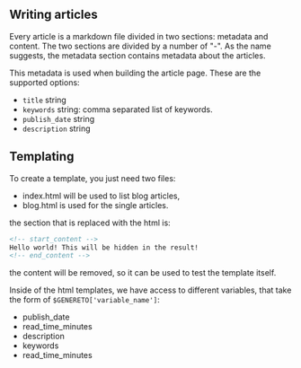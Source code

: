 ## Writing articles
Every article is a markdown file divided in two sections: metadata and content. The two sections are divided by a number of "-".
As the name suggests, the metadata section contains metadata about the articles.

This metadata is used when building the article page. These are the supported options:

* `title` string
* `keywords` string: comma separated list of keywords.
* `publish_date` string
* `description` string

## Templating
To create a template, you just need two files:
* index.html will be used to list blog articles,
* blog.html is used for the single articles.

the section that is replaced with the html is:
```html
<!-- start_content -->
Hello world! This will be hidden in the result!
<!-- end_content -->
```
the content will be removed, so it can be used to test the template itself.

Inside of the html templates, we have access to different variables, that take the form of `$GENERETO['variable_name']`:
* publish_date
* read_time_minutes
* description
* keywords
* read_time_minutes

